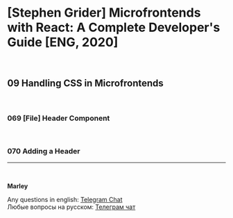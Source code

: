 # [Stephen Grider] Microfrontends with React: A Complete Developer's Guide [ENG, 2020]

<br/>

## 09 Handling CSS in Microfrontends

<br/>

### 069 [File] Header Component

<br/>

### 070 Adding a Header

---

<br/>

**Marley**

Any questions in english: <a href="https://jsdev.org/chat/">Telegram Chat</a>  
Любые вопросы на русском: <a href="https://jsdev.ru/chat/">Телеграм чат</a>
